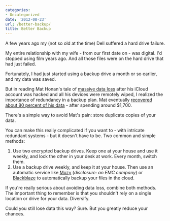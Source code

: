 ```yaml
---
categories:
- Uncategorized
date: '2012-08-23'
url: /better-backup/
title: Better Backup
---
```


A few years ago my (not so old at the time) Dell suffered a hard drive failure.

My entire relationship with my wife - from our first date on - was digital. I'd stopped using film years ago. And all those files were on the hard drive that had just failed.

Fortunately, I had just started using a backup drive a month or so earlier, and my data was saved.

But in reading Mat Honan's tale of <a href="http://www.wired.com/gadgetlab/2012/08/apple-amazon-mat-honan-hacking/all/">massive data loss</a> after his iCloud account was hacked and all his devices were remotely wiped, I realized the importance of redundancy in a backup plan. Mat eventually <a href="http://www.wired.com/gadgetlab/2012/08/mat-honan-data-recovery/all/">recovered about 80 percent of his data</a> - after spending around $1,700.

There's a simple way to avoid Mat's pain: store duplicate copies of your data.

You can make this really complicated if you want to - with intricate redundant systems - but it doesn't have to be. Two common and simple methods:

<ol>
<li>Use two encrypted backup drives. Keep one at your house and use it weekly, and lock the other in your desk at work. Every month, switch them.</li>
<li>Use a backup drive weekly, and keep it at your house. Then use an automatic service like <a href="http://mozy.com/">Mozy</a> (<em>disclosure: an EMC company</em>) or <a href="http://www.backblaze.com/">Blackblaze</a> to automatically backup your files in the cloud.</li>
</ol>

If you're really serious about avoiding data loss, combine both methods. The important thing to remember is that you shouldn't rely on a single location or drive for your data. Diversify.

Could you still lose data this way? Sure. But you greatly reduce your chances.